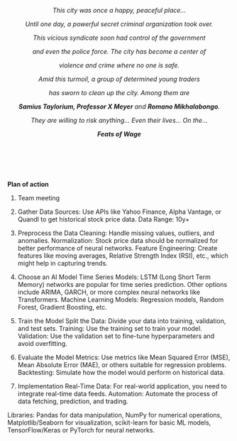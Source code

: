 <p align="center"><i>This city was once a happy, peaceful place...</i></p>
<p align="center"><i>Until one day, a powerful secret criminal organization took over.</i></p>
<p align="center"><i>This vicious syndicate soon had control of the government</i></p>
<p align="center"><i>and even the police force. The city has become a center of</i></p>
<p align="center"><i>violence and crime where no one is safe.</i></p>

<p align="center"><i>Amid this turmoil, a group of determined young traders</i></p>
<p align="center"><i>has sworn to clean up the city. Among them are</i></p>
<p align="center"><i><b>Samius Taylorium, Professor X Meyer</b> and <b>Romano Mikhalabongo</b>.</i></p>
<p align="center"><i>They are willing to risk anything... Even their lives... On the...</i></p>

<p align="center"><i><b>Feats of Wage</b></i></p>

<br><br><br><br>

<b>Plan of action</b>

1. Team meeting

2. Gather Data
Sources: Use APIs like Yahoo Finance, Alpha Vantage, or Quandl to get historical stock price data.
Data Range: 10y+

3. Preprocess the Data
Cleaning: Handle missing values, outliers, and anomalies.
Normalization: Stock price data should be normalized for better performance of neural networks.
Feature Engineering: Create features like moving averages, Relative Strength Index (RSI), etc., which might help in capturing trends.

4. Choose an AI Model
Time Series Models: LSTM (Long Short Term Memory) networks are popular for time series prediction. Other options include ARIMA, GARCH, or more complex neural networks like Transformers.
Machine Learning Models: Regression models, Random Forest, Gradient Boosting, etc.

5. Train the Model
Split the Data: Divide your data into training, validation, and test sets.
Training: Use the training set to train your model.
Validation: Use the validation set to fine-tune hyperparameters and avoid overfitting.

6. Evaluate the Model
Metrics: Use metrics like Mean Squared Error (MSE), Mean Absolute Error (MAE), or others suitable for regression problems.
Backtesting: Simulate how the model would perform on historical data.

7. Implementation
Real-Time Data: For real-world application, you need to integrate real-time data feeds.
Automation: Automate the process of data fetching, prediction, and trading.

Libraries: Pandas for data manipulation, NumPy for numerical operations, Matplotlib/Seaborn for visualization, scikit-learn for basic ML models, TensorFlow/Keras or PyTorch for neural networks.